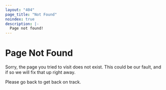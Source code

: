```yaml
---
layout: "404"
page_title: "Not Found"
noindex: true
description: |-
  Page not found!
---
```


# Page Not Found

Sorry, the page you tried to visit does not exist. This could be our fault,
and if so we will fix that up right away.

Please go back to get back on track.
